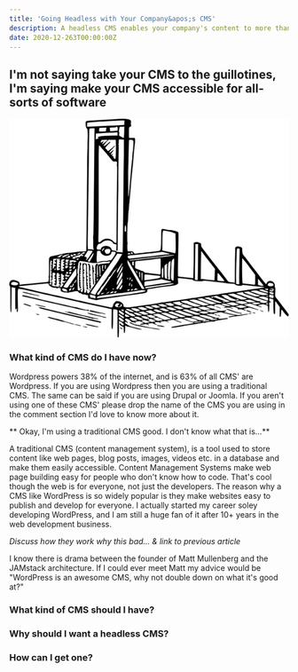 ```yaml
---
title: 'Going Headless with Your Company&apos;s CMS'
description: A headless CMS enables your company's content to more than just your website. The content can be shared across all sorts of platforms 
date: 2020-12-263T00:00:00Z
---
```


## I'm not saying take your CMS to the guillotines, I'm saying make your CMS accessible for all-sorts of software

![guillotines](../src/assets/images/posts/guilllotines.png)

### What kind of CMS do I have now?

Wordpress powers 38% of the internet, and is 63% of all CMS' are Wordpress. If you are using Wordpress then you are using a traditional CMS. The same can be said if you are using Drupal or Joomla. If you aren't using one of these CMS' please drop the name of the CMS you are using in the comment section I'd love to know more about it.  

** Okay, I'm using a traditional CMS good. I don't know what that is...**

A traditional CMS (content management system), is a tool used to store content like web pages, blog posts, images, videos etc. in a database and make them easily accessible. Content Management Systems make web page building easy for people who don't know how to code. That's cool though the web is for everyone, not just the developers. The reason why a CMS like WordPress is so widely popular is they make websites easy to publish and develop for everyone. I actually started my career soley developing WordPress, and I am still a huge fan of it after 10+ years in the web development business.

*Discuss how they work why this bad... & link to previous article*

I know there is drama between the founder of Matt Mullenberg and the JAMstack architecture. If I could ever meet Matt my advice would be "WordPress is an awesome CMS, why not double down on what it's good at?"

### What kind of CMS should I have? 

### Why should I want a headless CMS?

### How can I get one?